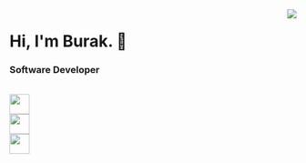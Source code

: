 <img align="right" src="https://metrics.lecoq.io/burak-olmez?languages=1&followup=1&languages.ignored=html">

# Hi, I'm Burak. 👋
### Software Developer

<br>
<a href="https://burakolmez.com"><img height="35" src="https://img.shields.io/badge/Website-%20-yellowgreen?style=for-the-badge"></a><br>
<a href="https://steamcommunity.com/profiles/76561198263266974/"><img height="35" src="https://img.shields.io/badge/Steam-%20-yellow?style=for-the-badge&logo=steam"></a><br>
<a href="https://github.com/burak-olmez"><img height="35" src="https://img.shields.io/badge/Github-%20-red?style=for-the-badge&logo=github"></a><br>
